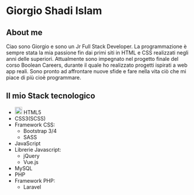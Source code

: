 # Giorgio Shadi Islam
## About me
Ciao sono Giorgio e sono un Jr Full Stack Developer. La programmazione è sempre stata la mia passione fin dai primi siti in HTML e CSS realizzati negli anni delle superiori. Attualmente sono impegnato nel progetto finale del corso Boolean Careers, durante il quale ho realizzato progetti ispirati a web app reali.
Sono pronto ad affrontare nuove sfide e fare nella vita ciò che mi piace di più cioè programmare.
## Il mio Stack tecnologico
* <img src="https://cdn.icon-icons.com/icons2/1488/PNG/512/5352-html5_102567.png" width="20" height="20" /> HTML5
* CSS3(SCSS)
* Framework CSS:
  * Bootstrap 3/4
  * SASS
* JavaScript
* Librerie Javascript:
  * jQuery
  * Vue.js
* MySQL
* PHP
* Framework PHP:
  * Laravel
